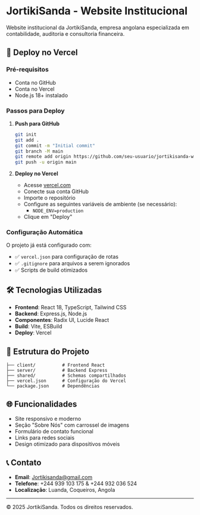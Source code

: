 # JortikiSanda - Website Institucional

Website institucional da JortikiSanda, empresa angolana especializada em contabilidade, auditoria e consultoria financeira.

## 🚀 Deploy no Vercel

### Pré-requisitos
- Conta no GitHub
- Conta no Vercel
- Node.js 18+ instalado

### Passos para Deploy

1. **Push para GitHub**
   ```bash
   git init
   git add .
   git commit -m "Initial commit"
   git branch -M main
   git remote add origin https://github.com/seu-usuario/jortikisanda-website.git
   git push -u origin main
   ```

2. **Deploy no Vercel**
   - Acesse [vercel.com](https://vercel.com)
   - Conecte sua conta GitHub
   - Importe o repositório
   - Configure as seguintes variáveis de ambiente (se necessário):
     - `NODE_ENV=production`
   - Clique em "Deploy"

### Configuração Automática
O projeto já está configurado com:
- ✅ `vercel.json` para configuração de rotas
- ✅ `.gitignore` para arquivos a serem ignorados
- ✅ Scripts de build otimizados

## 🛠️ Tecnologias Utilizadas

- **Frontend**: React 18, TypeScript, Tailwind CSS
- **Backend**: Express.js, Node.js
- **Componentes**: Radix UI, Lucide React
- **Build**: Vite, ESBuild
- **Deploy**: Vercel

## 📁 Estrutura do Projeto

```
├── client/          # Frontend React
├── server/          # Backend Express
├── shared/          # Schemas compartilhados
├── vercel.json      # Configuração do Vercel
└── package.json     # Dependências
```

## 🌐 Funcionalidades

- Site responsivo e moderno
- Seção "Sobre Nós" com carrossel de imagens
- Formulário de contato funcional
- Links para redes sociais
- Design otimizado para dispositivos móveis

## 📞 Contato

- **Email**: Jortikisanda@gmail.com
- **Telefone**: +244 939 103 175 & +244 932 036 524
- **Localização**: Luanda, Coqueiros, Angola

---

© 2025 JortikiSanda. Todos os direitos reservados.